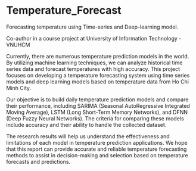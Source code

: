 # Temperature_Forecast
Forecasting temperature using Time-series and Deep-learning model.

Co-author in a course project at University of Information Technology - VNUHCM

Currently, there are numerous temperature prediction models in the world. By utilizing machine learning techniques, we can analyze historical time series data and forecast temperatures with high accuracy. This project focuses on developing a temperature forecasting system using time series models and deep learning models based on temperature data from Ho Chi Minh City.

Our objective is to build daily temperature prediction models and compare their performance, including SARIMA (Seasonal AutoRegressive Integrated Moving Average), LSTM (Long Short-Term Memory Networks), and DFNN (Deep Fuzzy Neural Networks). The criteria for comparing these models include accuracy and their ability to handle the collected dataset.

The research results will help us understand the effectiveness and limitations of each model in temperature prediction applications. We hope that this report can provide accurate and reliable temperature forecasting methods to assist in decision-making and selection based on temperature forecasts and predictions.
